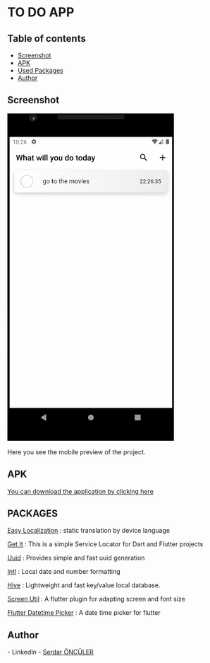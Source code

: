 # TO DO APP

## Table of contents



- [Screenshot](#screenshot)
- [APK](#apk)
- [Used Packages](#packages)
- [Author](#author)

## Screenshot

![](GIF/Animation.gif)

Here you see the mobile preview of the project.

## APK

[You can download the application by clicking here](https://drive.google.com/u/1/uc?id=1Zc8ZW-FCVQJzDPLwkH7Liq-wMfbiZBDQ&export=download&confirm=t)



## PACKAGES

[Easy Localization](https://pub.dev/packages/easy_localization) : static translation by device language

[Get It](https://pub.dev/packages/get_it) : This is a simple Service Locator for Dart and Flutter projects

[Uuid](https://pub.dev/packages/uuid) : Provides simple and fast uuid generation

[Intl](https://pub.dev/packages/intl) : Local date and number formatting

[Hive](https://pub.dev/packages/hive) : Lightweight and fast key/value local database. 

[Screen Util](https://pub.dev/packages/flutter_screenutil) : A flutter plugin for adapting screen and font size

[Flutter Datetime Picker](https://pub.dev/packages/flutter_datetime_picker) : A date time picker for flutter







## Author

\- LinkedIn - [Serdar ÖNCÜLER](https://www.linkedin.com/in/serdar-%C3%B6nc%C3%BCler-b88916184/)
